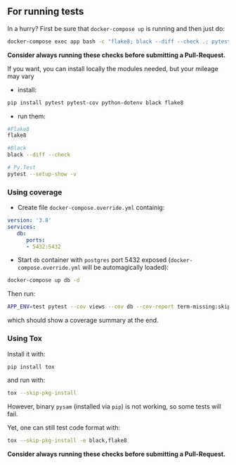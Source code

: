 ## For running tests
In a hurry? First be sure that `docker-compose up` is running and then just do:
```bash
docker-compose exec app bash -c "flake8; black --diff --check .; pytest"
```

**Consider always running these checks before submitting a Pull-Request.**

If you want, you can install locally the modules needed, but your mileage may vary

- install:

```bash
pip install pytest pytest-cov python-dotenv black flake8
```

- run them:
```bash
#Flake8
flake8

#Black
black --diff --check

# Py.Test
pytest --setup-show -v
```

### Using coverage
- Create file `docker-compose.override.yml` containig:
```yaml
version: '3.8'
services:
   db:
      ports:
      - 5432:5432
```
- Start `db` container with `postgres` port 5432 exposed (`docker-compose.override.yml` will be automagically loaded):
```bash
docker-compose up db -d
```
Then run:
```bash
APP_ENV=test pytest --cov views --cov db --cov-report term-missing:skip-covered -sv
```
which should show a coverage summary at the end.
### Using Tox
Install it with:
```bash
pip install tox
```
and run with:
```bash
tox --skip-pkg-install
```
However, binary `pysam` (installed via `pip`) is not working, so some tests will fail.

Yet, one can still test code format with:
```bash
tox --skip-pkg-install -e black,flake8
```
**Consider always running these checks before submitting a Pull-Request.**

